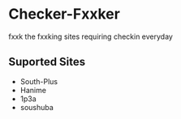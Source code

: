 # Checker-Fxxker

fxxk the fxxking sites requiring checkin everyday

## Suported Sites

- South-Plus
- Hanime
- 1p3a
- soushuba